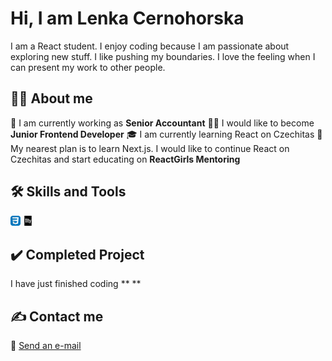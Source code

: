 <h1>Hi, I am Lenka Cernohorska</h1>

I am a React student.
I enjoy coding because I am passionate about exploring new stuff.
I like pushing my boundaries.
I love the feeling when I can present my work to other people.

## 🙋‍♀️ About me

🏢 I am currently working as **Senior Accountant**
👨‍💻 I would like to become **Junior Frontend Developer**
🎓 I am currently learning React on Czechitas
🎯 My nearest plan is to learn Next.js. I would like to continue React on Czechitas and start educating on **ReactGirls Mentoring**

## 🛠️ Skills and Tools

<img src="/img/CSS.svg" alt="" width="16" height="16">
<img src="/img/eleventy.svg" alt="" width="16" height="16">

## :heavy_check_mark: Completed Project

I have just finished coding ** ** 

## ✍ Contact me

📧 [Send an e-mail](mailto:cernohorska.lc@gmail.com)
